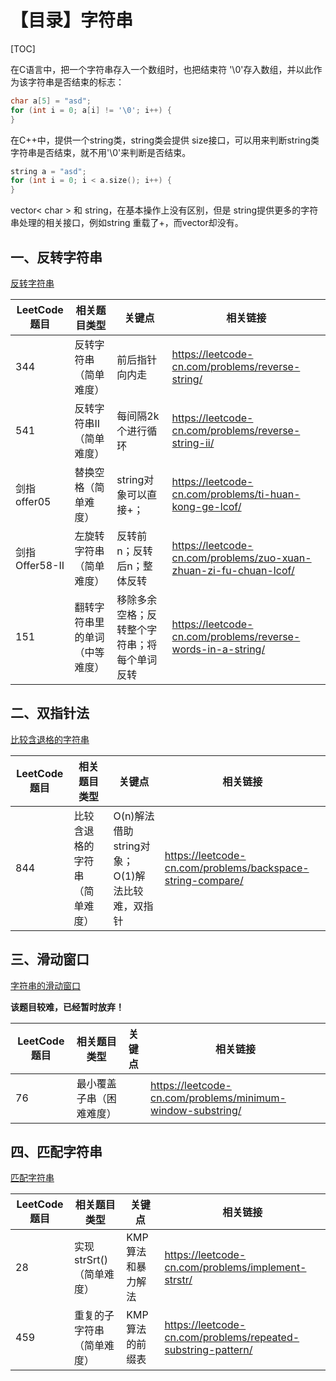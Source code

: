 # 【目录】字符串

[TOC]

在C语言中，把一个字符串存入一个数组时，也把结束符 '\0'存入数组，并以此作为该字符串是否结束的标志：

```c++
char a[5] = "asd";
for (int i = 0; a[i] != '\0'; i++) {
}
```

在C++中，提供一个string类，string类会提供 size接口，可以用来判断string类字符串是否结束，就不用'\0'来判断是否结束。

```c++
string a = "asd";
for (int i = 0; i < a.size(); i++) {
}
```

vector< char > 和 string，在基本操作上没有区别，但是 string提供更多的字符串处理的相关接口，例如string 重载了+，而vector却没有。

## 一、反转字符串

[反转字符串](./01反转字符串.md)

| **LeetCode题目** | **相关题目类型**               | 关键点                                       | **相关链接**                                                 |
| ---------------- | ------------------------------ | -------------------------------------------- | ------------------------------------------------------------ |
| 344              | 反转字符串（简单难度）         | 前后指针向内走                               | https://leetcode-cn.com/problems/reverse-string/             |
| 541              | 反转字符串II（简单难度）       | 每间隔2k个进行循环                           | https://leetcode-cn.com/problems/reverse-string-ii/          |
| 剑指offer05      | 替换空格（简单难度）           | string对象可以直接+；                        | https://leetcode-cn.com/problems/ti-huan-kong-ge-lcof/       |
| 剑指Offer58-II   | 左旋转字符串（简单难度）       | 反转前n；反转后n；整体反转                   | https://leetcode-cn.com/problems/zuo-xuan-zhuan-zi-fu-chuan-lcof/ |
| 151              | 翻转字符串里的单词（中等难度） | 移除多余空格；反转整个字符串；将每个单词反转 | https://leetcode-cn.com/problems/reverse-words-in-a-string/  |

## 二、双指针法

[比较含退格的字符串](./02比较含退格的字符串.md)

| **LeetCode题目** | **相关题目类型**               | 关键点                                         | **相关链接**                                               |
| ---------------- | ------------------------------ | ---------------------------------------------- | ---------------------------------------------------------- |
| 844              | 比较含退格的字符串（简单难度） | O(n)解法借助string对象；O(1)解法比较难，双指针 | https://leetcode-cn.com/problems/backspace-string-compare/ |

## 三、滑动窗口

[字符串的滑动窗口](./02字符串的滑动窗口.md)

**该题目较难，已经暂时放弃！**

| **LeetCode题目** | **相关题目类型**         | 关键点 | **相关链接**                                               |
| ---------------- | ------------------------ | ------ | ---------------------------------------------------------- |
| 76               | 最小覆盖子串（困难难度） |        | https://leetcode-cn.com/problems/minimum-window-substring/ |

## 四、匹配字符串

[匹配字符串](./04匹配字符串.md)

| **LeetCode题目** | **相关题目类型**           | 关键点            | **相关链接**                                                 |
| ---------------- | -------------------------- | ----------------- | ------------------------------------------------------------ |
| 28               | 实现strSrt()（简单难度）   | KMP算法和暴力解法 | https://leetcode-cn.com/problems/implement-strstr/           |
| 459              | 重复的子字符串（简单难度） | KMP算法的前缀表   | https://leetcode-cn.com/problems/repeated-substring-pattern/ |